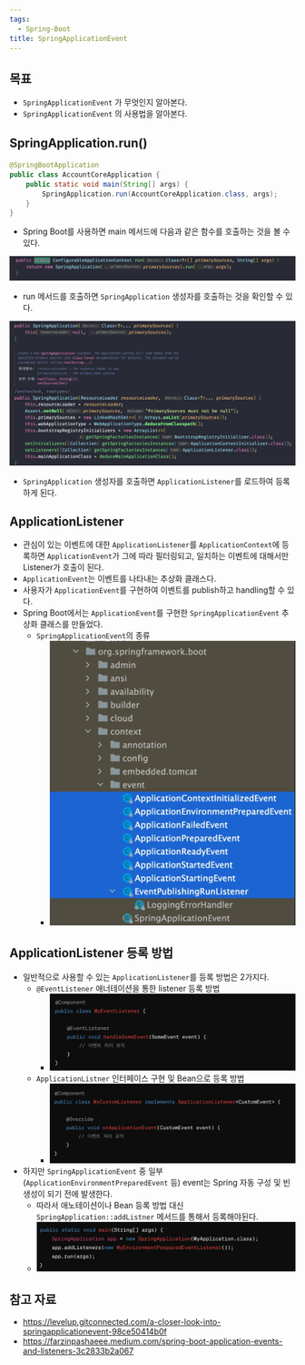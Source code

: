 ```yaml
---
tags:
  - Spring-Boot
title: SpringApplicationEvent
---
```



## 목표

- `SpringApplicationEvent` 가 무엇인지 알아본다.
- `SpringApplicationEvent` 의 사용법을 알아본다.

## SpringApplication.run()

```java
@SpringBootApplication  
public class AccountCoreApplication {  
	public static void main(String[] args) {  
		SpringApplication.run(AccountCoreApplication.class, args);  
	}  
}
```

- Spring Boot를 사용하면 main 메서드에 다음과 같은 함수를 호출하는 것을 볼 수 있다.

![](assets/Pasted%20image%2020240319115243.png)

- run 메서드를 호출하면 `SpringApplication` 생성자를 호출하는 것을 확인할 수 있다.

![](assets/Pasted%20image%2020240319115418.png)

- `SpringApplication` 생성자를 호출하면 `ApplicationListener`를 로드하여 등록하게 된다.

## ApplicationListener

- 관심이 있는 이벤트에 대한 `ApplicationListener`를 `ApplicationContext`에 등록하면 `ApplicationEvent`가 그에 따라 필터링되고, 일치하는 이벤트에 대해서만 Listener가 호출이 된다.
- `ApplicationEvent`는 이벤트를 나타내는 추상화 클래스다.
- 사용자가 `ApplicationEvent`를 구현하여 이벤트를 publish하고 handling할 수 있다.
- Spring Boot에서는 `ApplicationEvent`를 구현한 `SpringApplicationEvent` 추상화 클래스를 만들었다.
	- `SpringApplicationEvent`의 종류
		- ![](assets/Pasted%20image%2020240319122132.png)

## ApplicationListener 등록 방법

- 일반적으로 사용할 수 있는 `ApplicationListener`를 등록 방법은 2가지다.
	- `@EventListener` 애너테이션을 통한 listener 등록 방법
		- ![](assets/Pasted%20image%2020240319123943.png)
	- `ApplicationListner` 인터페이스 구현 및 Bean으로 등록 방법
		- ![](assets/Pasted%20image%2020240319124012.png)
- 하지만 `SpringApplicationEvent` 중 일부(`ApplicationEnvironmentPreparedEvent` 등) event는 Spring 자동 구성 및 빈 생성이 되기 전에 발생한다.
	- 따라서 애노테이션이나 Bean 등록 방법 대신 `SpringApplication::addListner` 메서드를 통해서 등록해야된다.
	- ![](assets/Pasted%20image%2020240319124823.png)

## 참고 자료

- https://levelup.gitconnected.com/a-closer-look-into-springapplicationevent-98ce50414b0f
- https://farzinpashaeee.medium.com/spring-boot-application-events-and-listeners-3c2833b2a067
